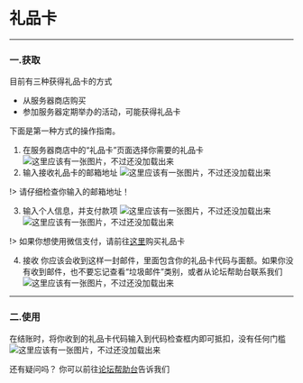 # 礼品卡


----------
### 一.获取

目前有三种获得礼品卡的方式

 - 从服务器商店购买
 - 参加服务器定期举办的活动，可能获得礼品卡

下面是第一种方式的操作指南。

 1. 在服务器商店中的“礼品卡”页面选择你需要的礼品卡
![这里应该有一张图片，不过还没加载出来](https://docs.coldplays.net/img/giftcard-1.png)
 2. 输入接收礼品卡的邮箱地址
![这里应该有一张图片，不过还没加载出来](https://docs.coldplays.net/img/giftcard-2.png)

!> 请仔细检查你输入的邮箱地址！

3. 输入个人信息，并支付款项
![这里应该有一张图片，不过还没加载出来](https://docs.coldplays.net/img/giftcard-3.png)
![这里应该有一张图片，不过还没加载出来](https://docs.coldplays.net/img/giftcard-4.png)

!> 如果你想使用微信支付，请前往[这里](https://afdian.net/@coldplay)购买礼品卡

4. 接收
你应该会收到这样一封邮件，里面包含你的礼品卡代码与面额。如果你没有收到邮件，也不要忘记查看“垃圾邮件”类别，或者从论坛帮助台联系我们
![这里应该有一张图片，不过还没加载出来](https://docs.coldplays.net/img/giftcard-5.png)

----------
### 二.使用

在结账时，将你收到的礼品卡代码输入到代码检查框内即可抵扣，没有任何门槛
![这里应该有一张图片，不过还没加载出来](https://docs.coldplays.net/img/giftcard-6.png)

还有疑问吗？
你可以前往[论坛帮助台](https://coldplays.net/forums/%E5%B8%AE%E5%8A%A9%E5%8F%B0.29/post-thread)告诉我们